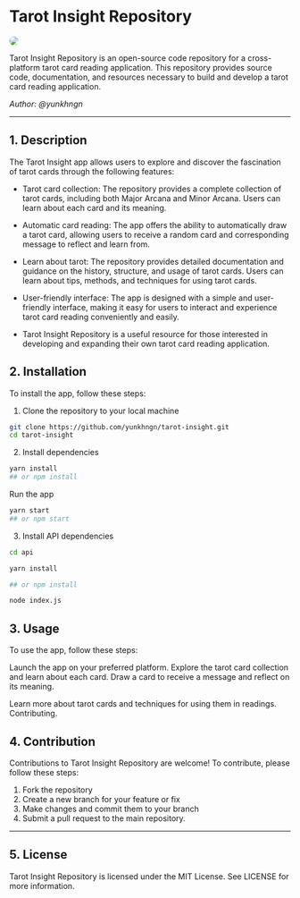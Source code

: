 # Tarot Insight Repository

<img src="https://thepalmtreehouse.com/wp-content/uploads/2022/09/photo-1600429991827-5224817554f8.jpeg" style="border-radius:10px"></img>

Tarot Insight Repository is an open-source code repository for a cross-platform tarot card reading application. This repository provides source code, documentation, and resources necessary to build and develop a tarot card reading application.

*Author: @yunkhngn*

----------
## 1. Description
The Tarot Insight app allows users to explore and discover the fascination of tarot cards through the following features:

- Tarot card collection: The repository provides a complete collection of tarot cards, including both Major Arcana and Minor Arcana. Users can learn about each card and its meaning.

- Automatic card reading: The app offers the ability to automatically draw a tarot card, allowing users to receive a random card and corresponding message to reflect and learn from.
- Learn about tarot: The repository provides detailed documentation and guidance on the history, structure, and usage of tarot cards. Users can learn about tips, methods, and techniques for using tarot cards.
- User-friendly interface: The app is designed with a simple and user-friendly interface, making it easy for users to interact and experience tarot card reading conveniently and easily.
- Tarot Insight Repository is a useful resource for those interested in developing and expanding their own tarot card reading application.

## 2. Installation
To install the app, follow these steps:

1. Clone the repository to your local machine

```sh
git clone https://github.com/yunkhngn/tarot-insight.git
cd tarot-insight
```
2. Install dependencies

```sh
yarn install
## or npm install
```

Run the app
```sh
yarn start
## or npm start
```
3. Install API dependencies
```sh
cd api

yarn install

## or npm install

node index.js
```
## 3. Usage
To use the app, follow these steps:

Launch the app on your preferred platform. Explore the tarot card collection and learn about each card. Draw a card to receive a message and reflect on its meaning.


Learn more about tarot cards and techniques for using them in readings.
Contributing.

## 4. Contribution

Contributions to Tarot Insight Repository are welcome! To contribute, please follow these steps:

1. Fork the repository
2. Create a new branch for your feature or fix
3. Make changes and commit them to your branch
4. Submit a pull request to the main repository.

_____________
## 5. License

Tarot Insight Repository is licensed under the MIT License. See LICENSE for more information.
